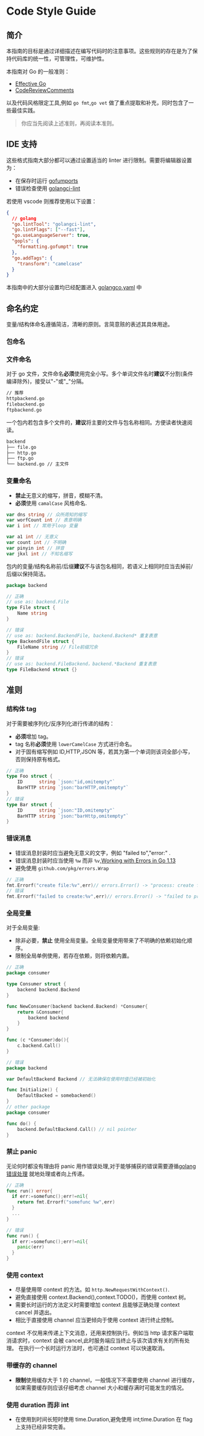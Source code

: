 # Code Style Guide

## 简介

本指南的目标是通过详细描述在编写代码时的注意事项。这些规则的存在是为了保持代码库的统一性，可管理性，可维护性。

本指南对 Go 的一般准则：

- [Effective Go](https://go.dev/doc/effective_go)
- [CodeReviewComments](https://github.com/golang/go/wiki/CodeReviewComments)

以及代码风格限定工具,例如 `go fmt`,`go vet` 做了重点提取和补充，同时包含了一些最佳实践。

> 你应当先阅读上述准则，再阅读本准则。

## IDE 支持

这些格式指南大部分都可以通过设置适当的 linter 进行限制。需要将编辑器设置为：

- 在保存时运行 [gofumports](https://github.com/mvdan/gofumpt)
- 错误检查使用 [golangci-lint](https://github.com/golangci/golangci-lint)

若使用 vscode 则推荐使用以下设置：

```json
{
  // golang
  "go.lintTool": "golangci-lint",
  "go.lintFlags": ["--fast"],
  "go.useLanguageServer": true,
  "gopls": {
    "formatting.gofumpt": true
  },
  "go.addTags": {
    "transform": "camelcase"
  }
}
```

本指南中的大部分设置均已经配置进入 [golangco.yaml](../.golangci.yaml) 中

## 命名约定

变量/结构体命名遵循简洁，清晰的原则。言简意赅的表述其具体用途。

### 包命名

### 文件命名

对于 go 文件，文件命名**必须**使用完全小写。多个单词文件名时**建议**不分割(条件编译除外)，接受以"-"或"\_"分隔。

```txt
// 推荐
httpbackend.go
filebackend.go
ftpbackend.go
```

一个包内若包含多个文件的，**建议**将主要的文件与包名称相同。方便读者快速阅读。

```txt
backend
├── file.go
├── http.go
├── ftp.go
└── backend.go // 主文件
```

### 变量命名

- **禁止**无意义的缩写，拼音，模糊不清。
- **必须**使用 `camalCase` 风格命名.

```go
var dns string // 众所周知的缩写
var worfCount int // 表意明确
var i int // 常用于loop 变量
```

```go
var a1 int // 无意义
var count int // 不明确
var pinyin int // 拼音
var jkxl int // 不知名缩写
```

包内的变量/结构名称前/后缀**建议**不与该包名相同，若语义上相同时应当去掉前/后缀以保持简洁。

```go
package backend

// 正确
// use as: backend.File
type File struct {
    Name string
}

// 错误
// use as: backend.BackendFile, backend.Backend* 重复表意
type BackendFile struct {
    FileName string // File前缀冗余
}
// 错误
// use as: backend.FileBackend，backend.*Backend 重复表意
type FileBackend struct {}
```

## 准则

### 结构体 tag

对于需要被序列化/反序列化进行传递的结构：

- **必须**增加 tag。
- tag 名称**必须**使用 `lowerCamelCase` 方式进行命名。
- 对于固有缩写例如 ID,HTTP,JSON 等，若其为第一个单词则该词全部小写，否则保持原有格式。

```go
// 正确
type Foo struct {
	ID      string `json:"id,omitempty"`
	BarHTTP string `json:"barHTTP,omitempty"`
}
// 错误
type Bar struct {
	ID      string `json:"ID,omitempty"`
	BarHTTP string `json:"barHttp,omitempty"`
}
```

### 错误消息

- 错误消息封装时应当避免无意义的文字，例如 "failed to","error:" .
- 错误消息封装时应当使用 `%w` 而非 `%v`,[Working with Errors in Go 1.13](https://go.dev/blog/go1.13-errors)
- 避免使用 `github.com/pkg/errors.Wrap`

```go
// 正确
fmt.Errorf("create file:%v",err)// errors.Error() -> "process: create file: file exists"
// 错误
fmt.Errorf("failed to create:%v",err)// errors.Error() -> "failed to process: failed to create: file exists"
```

### 全局变量

对于全局变量:

- 除非必要，**禁止** 使用全局变量。全局变量使用带来了不明确的依赖初始化顺序。
- 限制全局单例使用，若存在依赖，则将依赖内置。

```go
// 正确
package consumer

type Consumer struct {
    backend backend.Backend
}

func NewConsumer(backend backend.Backend) *Consumer{
    return &Consumer{
        backend backend
    }
}

func (c *Consumer)do(){
    c.backend.Call()
}
```

```go
// 错误
package backend

var DefaultBackend Backend // 无法确保在使用时值已经被初始化

func Initialize() {
    DefaultBacked = somebackend()
}
// other package
package consumer

func do() {
    backend.DefaultBackend.Call() // nil pointer
}
```

### 禁止 panic

无论何时都没有理由将 panic 用作错误处理,对于能够捕获的错误需要遵循[golang 错误处理](https://go.dev/doc/effective_go#errors) 就地处理或者向上传递。

```go
// 正确
func run() error{
  if err:=somefunc();err!=nil{
    return fmt.Errorf("somefunc %w",err)
  }
  ...
}
```

```go
// 错误
func run() {
  if err:=somefunc();err!=nil{
    panic(err)
  }
}
```

### 使用 context

- 尽量使用带 context 的方法。如 `http.NewRequestWithContext()`.
- 避免直接使用 context.Backend(),context.TODO()，而使用 context 树。
- 需要长时运行的方法定义时需要增加 context 且能够正确处理 context cancel 并退出。
- 相比于直接使用 channel 应当更倾向于使用 context 进行终止控制。

context 不仅用来传递上下文消息，还用来控制执行。例如当 http 请求客户端取消请求时，context 会被 cancel,此时服务端应当终止与该次请求有关的所有处理。
在执行一个长时运行方法时，也可通过 context 可以快速取消。

### 带缓存的 channel

- **限制**使用缓存大于 1 的 channel，一般情况下不需要使用 channel 进行缓存，如果需要缓存则应该仔细考虑 channel 大小和缓存满时可能发生的情况。

### 使用 duration 而非 int

- 在使用到时间长短时使用 time.Duration,避免使用 int;time.Duration 在 flag 上支持已经非常完善。
